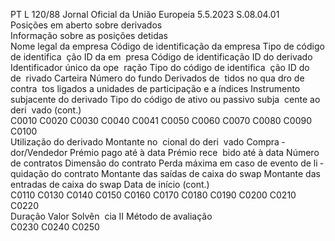 PT  L 120/88 Jornal Oficial da União Europeia 5.5.2023
 S.08.04.01  
Posições em aberto sobre derivados  
Informação sobre as posições detidas  
Nome legal da 
empresa  Código de 
identificação da 
empresa  Tipo de código 
de identifica ­
ção ID da em ­
presa  Código de 
identificação 
ID do derivado  Identificador 
único da ope ­
ração  Tipo do código 
de identifica ­
ção ID do de ­
rivado  Carteira  Número do 
fundo  Derivados de ­
tidos no qua ­
dro de contra ­
tos ligados a 
unidades de 
participação e 
a índices  Instrumento 
subjacente do 
derivado  Tipo do código 
de ativo ou 
passivo subja ­
cente ao deri ­
vado  (cont.)  
C0010  C0020  C0030  C0040  C0041  C0050  C0060  C0070  C0080  C0090  C0100  
Utilização do 
derivado  Montante no ­
cional do deri ­
vado  Compra ­
dor/Vendedor  Prémio pago 
até à data  Prémio rece ­
bido até à data  Número de 
contratos  Dimensão do 
contrato  Perda máxima 
em caso de 
evento de li ­
quidação do 
contrato  Montante das 
saídas de caixa 
do  swap  Montante das 
entradas de 
caixa do  swap  Data de início  (cont.)  
C0110  C0130  C0140  C0150  C0160  C0170  C0180  C0190  C0200  C0210  C0220  
Duração  Valor Solvên ­
cia II  Método de 
avaliação  
C0230  C0240  C0250